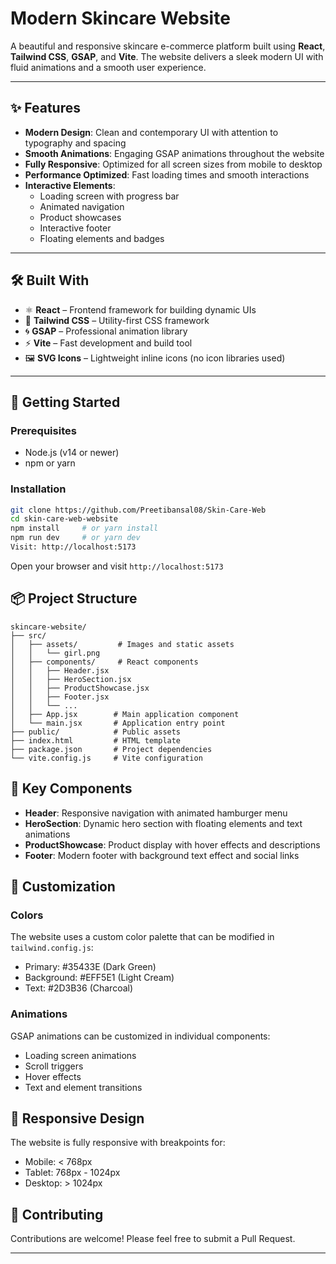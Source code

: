 #  Modern Skincare Website

A beautiful and responsive skincare e-commerce platform built using **React**, **Tailwind CSS**, **GSAP**, and **Vite**. The website delivers a sleek modern UI with fluid animations and a smooth user experience.

---

## ✨ Features

- **Modern Design**: Clean and contemporary UI with attention to typography and spacing  
- **Smooth Animations**: Engaging GSAP animations throughout the website  
- **Fully Responsive**: Optimized for all screen sizes from mobile to desktop  
- **Performance Optimized**: Fast loading times and smooth interactions  
- **Interactive Elements**:
  - Loading screen with progress bar  
  - Animated navigation  
  - Product showcases  
  - Interactive footer  
  - Floating elements and badges  

---

## 🛠️ Built With

- ⚛️ **React** – Frontend framework for building dynamic UIs  
- 🎨 **Tailwind CSS** – Utility-first CSS framework  
- 🌀 **GSAP** – Professional animation library  
- ⚡ **Vite** – Fast development and build tool  
- 🖼️ **SVG Icons** – Lightweight inline icons (no icon libraries used)

---

## 🚀 Getting Started

### Prerequisites

- Node.js (v14 or newer)  
- npm or yarn

### Installation

```bash
git clone https://github.com/Preetibansal08/Skin-Care-Web
cd skin-care-web-website
npm install     # or yarn install
npm run dev     # or yarn dev
Visit: http://localhost:5173
```

 Open your browser and visit `http://localhost:5173`

## 📦 Project Structure

```
skincare-website/
├── src/
│   ├── assets/         # Images and static assets
│   │   └── girl.png
│   ├── components/     # React components
│   │   ├── Header.jsx
│   │   ├── HeroSection.jsx
│   │   ├── ProductShowcase.jsx
│   │   ├── Footer.jsx
│   │   └── ...
│   ├── App.jsx        # Main application component
│   └── main.jsx       # Application entry point
├── public/            # Public assets
├── index.html         # HTML template
├── package.json       # Project dependencies
└── vite.config.js     # Vite configuration
```

## 🎨 Key Components

- **Header**: Responsive navigation with animated hamburger menu
- **HeroSection**: Dynamic hero section with floating elements and text animations
- **ProductShowcase**: Product display with hover effects and descriptions
- **Footer**: Modern footer with background text effect and social links

## 🔧 Customization

### Colors
The website uses a custom color palette that can be modified in `tailwind.config.js`:
- Primary: #35433E (Dark Green)
- Background: #EFF5E1 (Light Cream)
- Text: #2D3B36 (Charcoal)

### Animations
GSAP animations can be customized in individual components:
- Loading screen animations
- Scroll triggers
- Hover effects
- Text and element transitions

## 📱 Responsive Design

The website is fully responsive with breakpoints for:
- Mobile: < 768px
- Tablet: 768px - 1024px
- Desktop: > 1024px

## 🤝 Contributing

Contributions are welcome! Please feel free to submit a Pull Request.



---
